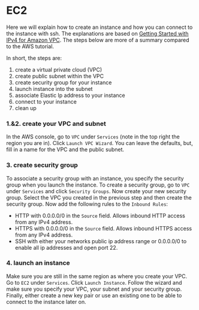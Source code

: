 # EC2

Here we will explain how to create an instance and how you can connect
to the instance with ssh. The explanations are based on
<a href="https://docs.aws.amazon.com/vpc/latest/userguide/getting-started-ipv4.html">Getting Started with IPv4 for Amazon VPC</a>.
The steps below are more of a summary compared to the AWS tutorial. 

In short, the steps are:
1. create a virtual private cloud (VPC)
2. create public subnet within the VPC
3. create security group for your instance
4. launch instance into the subnet
5. associate Elastic Ip address to your instance
6. connect to your instance
7. clean up


### 1.&2. create your VPC and subnet
In the AWS console, go to `VPC` under `Services` (note in the top right
the region you are in). Click `Launch VPC Wizard`. You can leave the
defaults, but, fill in a name for the VPC and the public subnet.


### 3. create security group
To associate a security group with an instance, you specify the
security group when you launch the instance. To create a security
group, go to `VPC` under `Services` and click `Security Groups`.
Now create your new security group. Select the VPC you created in
the previous step and then create the security group. Now add the
following rules to the `Inbound Rules`:
* HTTP with 0.0.0.0/0 in the `Source` field. Allows inbound HTTP
access from any IPv4 address.
* HTTPS with 0.0.0.0/0 in the `Source` field. Allows inbound HTTPS
access from any IPv4 address.
* SSH with either your networks public ip address range or 0.0.0.0/0
to enable all ip addresses and open port 22.


### 4. launch an instance
Make sure you are still in the same region as where you create your
VPC. Go to `EC2` under `Services`. Click `Launch Instance`. Follow
the wizard and make sure you specify your VPC, your subnet and your
security group. Finally, either create a new key pair or use an existing
one to be able to connect to the instance later on.

